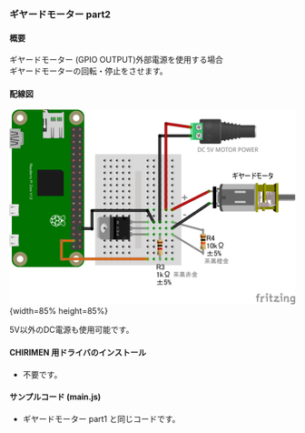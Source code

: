 ### ギヤードモーター  part2

#### 概要

ギヤードモーター (GPIO OUTPUT)外部電源を使用する場合  
ギヤードモーターの回転・停止をさせます。

#### 配線図　

![](./PiZero_gpio0MotorB_2.png "schematic"){width=85% height=85%}

5V以外のDC電源も使用可能です。

#### CHIRIMEN 用ドライバのインストール

- 不要です。

#### サンプルコード (main.js)

- ギヤードモーター part1 と同じコードです。
